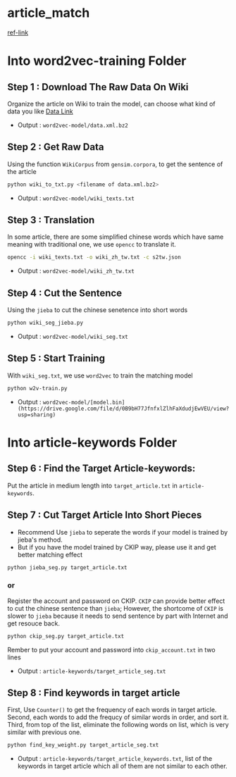 # article_match

[ref-link](http://zake7749.github.io/2016/08/28/word2vec-with-gensim/)

# Into word2vec-training Folder

## Step 1 : Download The Raw Data On Wiki 
Organize the article on Wiki to train the model, can choose what kind of data you like [Data Link](https://dumps.wikimedia.org/zhwiki/20160820/zhwiki-20160820-pages-articles.xml.bz2)
* Output : `word2vec-model/data.xml.bz2`

## Step 2 : Get Raw Data
Using the function `WikiCorpus` from `gensim.corpora`, to get the sentence of the article
```sh
python wiki_to_txt.py <filename of data.xml.bz2>
```
* Output : `word2vec-model/wiki_texts.txt`

## Step 3 : Translation
In some article, there are some simplified chinese words which have same meaning with traditional one, we use `opencc` to translate it.
```sh
opencc -i wiki_texts.txt -o wiki_zh_tw.txt -c s2tw.json
```
* Output :  `word2vec-model/wiki_zh_tw.txt`

## Step 4 : Cut the Sentence
Using the `jieba` to cut the chinese senetence into short words
```sh
python wiki_seg_jieba.py
```
* Output : `word2vec-model/wiki_seg.txt`

## Step 5 : Start Training
With `wiki_seg.txt`, we use `word2vec` to train the matching model
```sh
python w2v-train.py
```
* Output : `word2vec-model/[model.bin] (https://drive.google.com/file/d/0B9bH77JfnfxlZlhFaXdudjEwVEU/view?usp=sharing)`

# Into article-keywords Folder

## Step 6 : Find the Target Article-keywords:
Put the article in  medium length into `target_article.txt` in `article-keywords`. 

## Step 7 : Cut Target Article Into Short Pieces
* Recommend Use `jieba` to seperate the words if your model is trained by jieba's method.
* But if you have the model trained by CKIP way, please use it and get better matching effect
```sh
python jieba_seg.py target_article.txt
```
### or 
Register the account and password on CKIP. `CKIP` can provide better effect to cut the chinese sentence than `jieba`; However, the shortcome of `CKIP` is slower to `jieba` because it needs to send sentence by part with Internet and get resouce back. 
```sh
python ckip_seg.py target_article.txt
```
Rember to put your account and password into `ckip_account.txt` in two lines


* Output : `article-keywords/target_article_seg.txt`

## Step 8 : Find keywords in target article
First, Use `Counter()` to get the frequency of each words in target article. Second, each words to add the frequcy of similar words in order, and sort it. Third, from top of the list, eliminate the following words on list, which is very similar with previous one.
```sh
python find_key_weight.py target_article_seg.txt
```
* Output : `article-keywords/target_article_keywords.txt`, list of the keywords in target article which all of them are not similar to each other.



